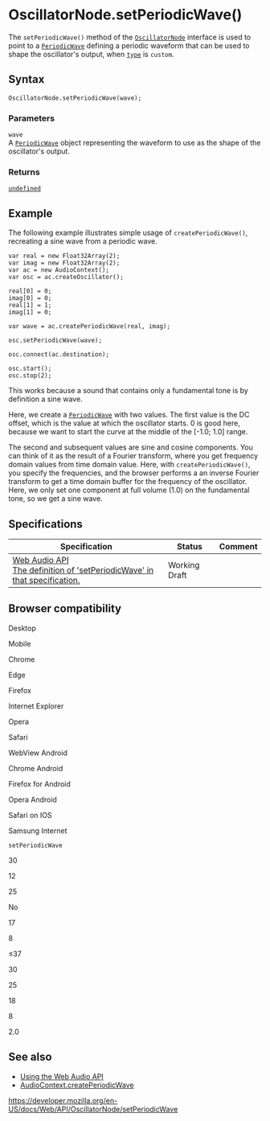 OscillatorNode.setPeriodicWave()
================================

The `setPeriodicWave()` method of the [`OscillatorNode`](../oscillatornode) interface is used to point to a [`PeriodicWave`](../periodicwave) defining a periodic waveform that can be used to shape the oscillator's output, when [`type`](type) is `custom`.

Syntax
------

    OscillatorNode.setPeriodicWave(wave);

### Parameters

`wave`  
A [`PeriodicWave`](../periodicwave) object representing the waveform to use as the shape of the oscillator's output.

### Returns

[`undefined`](https://developer.mozilla.org/en-US/docs/Web/JavaScript/Reference/Global_Objects/undefined)

Example
-------

The following example illustrates simple usage of `createPeriodicWave()`, recreating a sine wave from a periodic wave.

    var real = new Float32Array(2);
    var imag = new Float32Array(2);
    var ac = new AudioContext();
    var osc = ac.createOscillator();

    real[0] = 0;
    imag[0] = 0;
    real[1] = 1;
    imag[1] = 0;

    var wave = ac.createPeriodicWave(real, imag);

    osc.setPeriodicWave(wave);

    osc.connect(ac.destination);

    osc.start();
    osc.stop(2);

This works because a sound that contains only a fundamental tone is by definition a sine wave.  
  
Here, we create a [`PeriodicWave`](../periodicwave) with two values. The first value is the DC offset, which is the value at which the oscillator starts. 0 is good here, because we want to start the curve at the middle of the \[-1.0; 1.0\] range.

The second and subsequent values are sine and cosine components. You can think of it as the result of a Fourier transform, where you get frequency domain values from time domain value. Here, with `createPeriodicWave()`, you specify the frequencies, and the browser performs a an inverse Fourier transform to get a time domain buffer for the frequency of the oscillator. Here, we only set one component at full volume (1.0) on the fundamental tone, so we get a sine wave.

Specifications
--------------

<table><thead><tr class="header"><th>Specification</th><th>Status</th><th>Comment</th></tr></thead><tbody><tr class="odd"><td><a href="https://webaudio.github.io/web-audio-api/#dom-oscillatornode-setperiodicwave">Web Audio API<br />
<span class="small">The definition of 'setPeriodicWave' in that specification.</span></a></td><td><span class="spec-wd">Working Draft</span></td><td></td></tr></tbody></table>

Browser compatibility
---------------------

Desktop

Mobile

Chrome

Edge

Firefox

Internet Explorer

Opera

Safari

WebView Android

Chrome Android

Firefox for Android

Opera Android

Safari on IOS

Samsung Internet

`setPeriodicWave`

30

12

25

No

17

8

≤37

30

25

18

8

2.0

See also
--------

-   [Using the Web Audio API](../web_audio_api/using_web_audio_api)
-   [AudioContext.createPeriodicWave](../baseaudiocontext/createperiodicwave)

<a href="https://developer.mozilla.org/en-US/docs/Web/API/OscillatorNode/setPeriodicWave" class="_attribution-link">https://developer.mozilla.org/en-US/docs/Web/API/OscillatorNode/setPeriodicWave</a>
